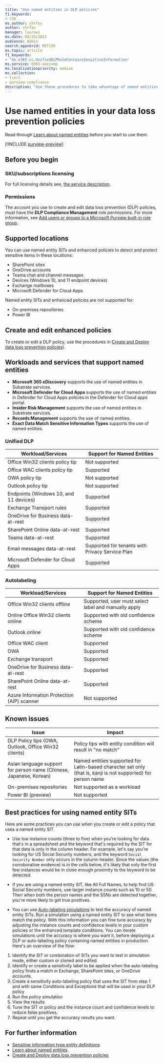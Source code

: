 ```yaml
---
title: "Use named entities in DLP policies"
f1.keywords:
- CSH
ms.author: chrfox
author: chrfox
manager: laurawi
ms.date: 04/25/2023
audience: Admin
search.appverid: MET150
ms.topic: article
f1_keywords:
- 'ms.o365.cc.UnifiedDLPRuleContainsSensitiveInformation'
ms.service: O365-seccomp
ms.localizationpriority: medium
ms.collection: 
- tier1
- purview-compliance
description: "Use these procedures to take advantage of named entities in your data loss prevention policies"
---
```


# Use named entities in your data loss prevention policies

Read through [Learn about named entities](named-entities-learn.md) before you start to use them.

[!INCLUDE [purview-preview](../includes/purview-preview.md)]

## Before you begin

### SKU/subscriptions licensing

For full licensing details see, [the service description](/office365/servicedescriptions/microsoft-365-service-descriptions/microsoft-365-tenantlevel-services-licensing-guidance/microsoft-365-security-compliance-licensing-guidance#information-protection-data-classification-analytics-overview-content--activity-explorer).

### Permissions

The account you use to create and edit data loss prevention (DLP) policies, must have the **DLP Compliance Management** role permissions. For more information, see [Add users or groups to a Microsoft Purview built-in role group](microsoft-365-compliance-center-permissions.md#add-users-or-groups-to-a-microsoft-purview-built-in-role-group).


## Supported locations

You can use named entity SITs and enhanced policies to detect and protect sensitive items in these locations:

- SharePoint sites
- OneDrive accounts
- Teams chat and channel messages
- Devices (Windows 10, and 11 endpoint devices)
- Exchange mailboxes
- Microsoft Defender for Cloud Apps

Named entity SITs and enhanced policies are not supported for:

- On-premises repositories
- Power BI

## Create and edit enhanced policies

To create or edit a DLP policy, use the procedures in [Create and Deploy data loss prevention policies](dlp-create-deploy-policy.md)).

## Workloads and services that support named entities

- **Microsoft 365 eDiscovery** supports the use of named entities in Substrate services.
- **Microsoft Defender for Cloud Apps** supports the use of named entities in Defender for Cloud Apps policies in the Defender for Cloud apps portal.
- **Insider Risk Management** supports the use of named entities in Substrate services.
- **Records Management** supports the use of named entities.
- **Exact Data Match Sensitive Information Types** supports the use of named entities.
<!--- **Communication Compliance** doesn't support the use of named entities in Exchange transport rules and data-at-rest.
- **Microsoft Information Governance** (MIG) doesn't support the use of named entities in Exchange transport rules and data-at-rest.-->
 
### Unified DLP

|Workload/Services  |Support for Named Entities  |
|---------|---------|
|Office Win32 clients policy tip    |Not supported  |
|Office WAC clients policy tip    |Supported         |
|OWA policy tip     |Not supported         |
|Outlook policy tip     |Not supported |
|Endpoints (Windows 10, and 11 devices)     |Supported  |
|Exchange Transport rules     |Supported |
|OneDrive for Business data-at-rest     |Supported         |
|SharePoint Online data-at-rest     |Supported         |
|Teams data-at-rest     |Supported         |
|Email messages data-at-rest     |Supported for tenants with Privacy Service Plan         |
|Microsoft Defender for Cloud Apps     |Supported         |

### Autolabeling

|Workload/Services |Support for Named Entities  |
|---------|---------|
|Office Win32 clients offline   |Supported, user must select label and manually apply |
|Online Office Win32 clients online|Supported with old confidence scheme |
|Outlook online   |Supported with old confidence scheme  |
|Office WAC client     |Supported |
|OWA     |Supported |
|Exchange transport     |Supported |
|OneDrive for Business data-at-rest     |Supported |
|SharePoint Online data-at-rest|Supported|
|Azure Information Protection (AIP) scanner|Not supported|

## Known issues

|Issue  |Impact  |
|---------|---------|
|DLP Policy tips (OWA, Outlook, Office Win32 clients)     |   Policy tips with entity condition will result in "no match"      |
| Asian language support for person name (Chinese, Japanese, Korean)    | Named entities supported for Latin-based character set only (that is, kanji is not supported) for person name        |
|On-premises repositories    | Not supported as a workload|
|Power BI (preview) | Not supported

<!--|Devices workload (Endpoint)     | Not supported as a workload – authoring policy with named entities will not be allowed        |-->

## Best practices for using named entity SITs

Here are some practices you can use when you create or edit a policy that uses a named entity SIT.

- Use low instance counts (three to five) when you're looking for data that's in a spreadsheet and the keyword that's required by the SIT for that data is only in the column header. For example, let's say you're looking for US Social Security numbers, and the keyword `Social Security Number` only occurs in the column header. Since the values (the corroborative evidence) is in the cells below, it's likely that only the first few instances would be in close enough proximity to the keyword to be detected.  

- If you are using a named entity SIT, like All Full Names, to help find US Social Security numbers, use larger instance counts such as 10 or 50. Then when both the person names and the SSNs are detected together, you're more likely to get true positives.

- You can use [Auto-labeling simulations](apply-sensitivity-label-automatically.md#learn-about-simulation-mode) to test the accuracy of named entity SITs. Run a simulation using a named entity SIT to see what items match the policy. With this information you can fine tune accuracy by adjusting the instance counts and confidence levels in your custom policies or the enhanced template conditions. You can iterate simulations until the accuracy is where you want it, before deploying a DLP or auto-labeling policy containing named entities in production. Here's an overview of the flow:

1. Identify the SIT or combination of SITs you want to test in simulation mode, either custom or cloned and edited.
1. Identify or create a sensitivity label to be applied when the auto-labeling policy finds a match in Exchange, SharePoint sites, or OneDrive accounts.
1. Create a sensitivity auto-labeling policy that uses the SIT from step 1 and with same Conditions and Exceptions that will be used in your DLP policy
1. Run the policy simulation
1. View the results
1. Tune the SIT or policy and the instance count and confidence levels to reduce false positives.
1. Repeat until you get the accuracy results you want.


## For further information

- [Sensitive information type entity definitions](sensitive-information-type-entity-definitions.md)
- [Learn about named entities](named-entities-learn.md).
- [Create and Deploy data loss prevention policies](dlp-create-deploy-policy.md)
